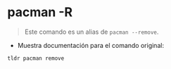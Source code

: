 # pacman -R

> Este comando es un alias de `pacman --remove`.

- Muestra documentación para el comando original:

`tldr pacman remove`

